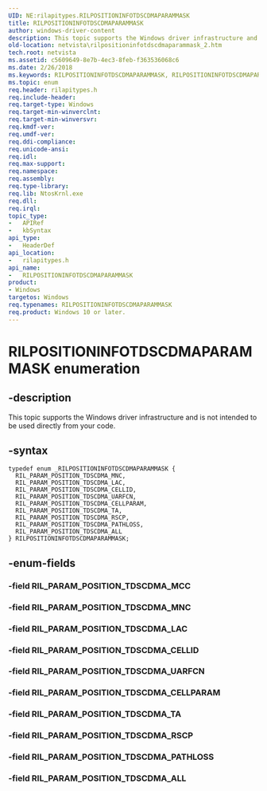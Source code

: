 ```yaml
---
UID: NE:rilapitypes.RILPOSITIONINFOTDSCDMAPARAMMASK
title: RILPOSITIONINFOTDSCDMAPARAMMASK
author: windows-driver-content
description: This topic supports the Windows driver infrastructure and is not intended to be used directly from your code.
old-location: netvista\rilpositioninfotdscdmaparammask_2.htm
tech.root: netvista
ms.assetid: c5609649-8e7b-4ec3-8feb-f363536068c6
ms.date: 2/26/2018
ms.keywords: RILPOSITIONINFOTDSCDMAPARAMMASK, RILPOSITIONINFOTDSCDMAPARAMMASK enumeration [Network Drivers Starting with Windows Vista], RIL_PARAM_POSITION_TDSCDMA_ALL, RIL_PARAM_POSITION_TDSCDMA_CELLID, RIL_PARAM_POSITION_TDSCDMA_CELLPARAM, RIL_PARAM_POSITION_TDSCDMA_LAC, RIL_PARAM_POSITION_TDSCDMA_MNC, RIL_PARAM_POSITION_TDSCDMA_PATHLOSS, RIL_PARAM_POSITION_TDSCDMA_RSCP, RIL_PARAM_POSITION_TDSCDMA_TA, RIL_PARAM_POSITION_TDSCDMA_UARFCN, netvista.rilpositioninfotdscdmaparammask_2, rilapitypes/RILPOSITIONINFOTDSCDMAPARAMMASK, rilapitypes/RIL_PARAM_POSITION_TDSCDMA_ALL, rilapitypes/RIL_PARAM_POSITION_TDSCDMA_CELLID, rilapitypes/RIL_PARAM_POSITION_TDSCDMA_CELLPARAM, rilapitypes/RIL_PARAM_POSITION_TDSCDMA_LAC, rilapitypes/RIL_PARAM_POSITION_TDSCDMA_MNC, rilapitypes/RIL_PARAM_POSITION_TDSCDMA_PATHLOSS, rilapitypes/RIL_PARAM_POSITION_TDSCDMA_RSCP, rilapitypes/RIL_PARAM_POSITION_TDSCDMA_TA, rilapitypes/RIL_PARAM_POSITION_TDSCDMA_UARFCN
ms.topic: enum
req.header: rilapitypes.h
req.include-header:
req.target-type: Windows
req.target-min-winverclnt:
req.target-min-winversvr:
req.kmdf-ver:
req.umdf-ver:
req.ddi-compliance:
req.unicode-ansi:
req.idl:
req.max-support:
req.namespace:
req.assembly:
req.type-library:
req.lib: NtosKrnl.exe
req.dll:
req.irql:
topic_type:
-	APIRef
-	kbSyntax
api_type:
-	HeaderDef
api_location:
-	rilapitypes.h
api_name:
-	RILPOSITIONINFOTDSCDMAPARAMMASK
product:
- Windows
targetos: Windows
req.typenames: RILPOSITIONINFOTDSCDMAPARAMMASK
req.product: Windows 10 or later.
---
```


# RILPOSITIONINFOTDSCDMAPARAMMASK enumeration


## -description


This topic supports the Windows driver infrastructure and is not intended to be used directly from your code.


## -syntax


```
typedef enum _RILPOSITIONINFOTDSCDMAPARAMMASK {
  RIL_PARAM_POSITION_TDSCDMA_MNC,
  RIL_PARAM_POSITION_TDSCDMA_LAC,
  RIL_PARAM_POSITION_TDSCDMA_CELLID,
  RIL_PARAM_POSITION_TDSCDMA_UARFCN,
  RIL_PARAM_POSITION_TDSCDMA_CELLPARAM,
  RIL_PARAM_POSITION_TDSCDMA_TA,
  RIL_PARAM_POSITION_TDSCDMA_RSCP,
  RIL_PARAM_POSITION_TDSCDMA_PATHLOSS,
  RIL_PARAM_POSITION_TDSCDMA_ALL
} RILPOSITIONINFOTDSCDMAPARAMMASK;
```


## -enum-fields




### -field RIL_PARAM_POSITION_TDSCDMA_MCC


### -field RIL_PARAM_POSITION_TDSCDMA_MNC


### -field RIL_PARAM_POSITION_TDSCDMA_LAC


### -field RIL_PARAM_POSITION_TDSCDMA_CELLID


### -field RIL_PARAM_POSITION_TDSCDMA_UARFCN


### -field RIL_PARAM_POSITION_TDSCDMA_CELLPARAM


### -field RIL_PARAM_POSITION_TDSCDMA_TA


### -field RIL_PARAM_POSITION_TDSCDMA_RSCP


### -field RIL_PARAM_POSITION_TDSCDMA_PATHLOSS


### -field RIL_PARAM_POSITION_TDSCDMA_ALL

